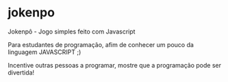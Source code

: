 # jokenpo
Jokenpô - Jogo simples feito com Javascript

Para estudantes de programação, afim de conhecer um pouco da linguagem JAVASCRIPT ;)


Incentive outras pessoas a programar, mostre que a programação pode ser divertida!